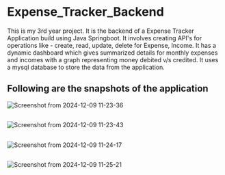 # Expense_Tracker_Backend

This is my 3rd year project. It is the backend of a Expense Tracker Application build using Java Springboot.
It involves creating API's for operations like - create, read, update, delete for Expense, Income.
It has a dynamic dashboard which gives summarized details for monthly expenses and incomes with a graph representing money debited v/s credited.
It uses a mysql database to store the data from the application.

## Following are the snapshots of the application

![Screenshot from 2024-12-09 11-23-36](https://github.com/user-attachments/assets/e395da5f-e78a-453b-ba12-43d7c746b850)

##
![Screenshot from 2024-12-09 11-23-43](https://github.com/user-attachments/assets/6ba3e8ff-d36f-4899-98d5-1c5434cfb15f)

##
![Screenshot from 2024-12-09 11-24-17](https://github.com/user-attachments/assets/26a0de27-e4ea-4062-b0de-76c762a7fc54)

##
![Screenshot from 2024-12-09 11-25-21](https://github.com/user-attachments/assets/973bccc3-3f3a-4953-bbbe-0415cd5b3892)

